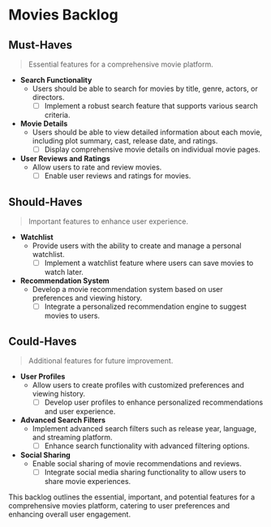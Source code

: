 # Movies Backlog

## Must-Haves

> Essential features for a comprehensive movie platform.

- **Search Functionality**
  - Users should be able to search for movies by title, genre, actors, or directors.
    - [ ] Implement a robust search feature that supports various search criteria.

- **Movie Details**
  - Users should be able to view detailed information about each movie, including plot summary, cast, release date, and ratings.
    - [ ] Display comprehensive movie details on individual movie pages.

- **User Reviews and Ratings**
  - Allow users to rate and review movies.
    - [ ] Enable user reviews and ratings for movies.

## Should-Haves

> Important features to enhance user experience.

- **Watchlist**
  - Provide users with the ability to create and manage a personal watchlist.
    - [ ] Implement a watchlist feature where users can save movies to watch later.

- **Recommendation System**
  - Develop a movie recommendation system based on user preferences and viewing history.
    - [ ] Integrate a personalized recommendation engine to suggest movies to users.

## Could-Haves

> Additional features for future improvement.

- **User Profiles**
  - Allow users to create profiles with customized preferences and viewing history.
    - [ ] Develop user profiles to enhance personalized recommendations and user experience.

- **Advanced Search Filters**
  - Implement advanced search filters such as release year, language, and streaming platform.
    - [ ] Enhance search functionality with advanced filtering options.

- **Social Sharing**
  - Enable social sharing of movie recommendations and reviews.
    - [ ] Integrate social media sharing functionality to allow users to share movie experiences.

This backlog outlines the essential, important, and potential features for a comprehensive movies platform, catering to user preferences and enhancing overall user engagement.